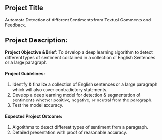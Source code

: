 Project Title
----
Automate Detection of different Sentiments from Textual Comments and Feedback. 

Project Description:
---
**Project Objective & Brief**: To develop a deep learning algorithm to detect different types of sentiment contained in a collection of English Sentences or a large paragraph.

#### Project Guidelines:
1. Identify & finalize a collection of English sentences or a large paragraph which will also cover contradictory statements.
2. Develop a deep learning model for detection & segmentation of sentiments whether positive, negative, or neutral from the paragraph.
3. Test the model accuracy.

#### Expected Project Outcome:
1. Algorithms to detect different types of sentiment from a paragraph.
2. Detailed presentation with proof of reasonable accuracy.
